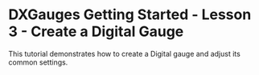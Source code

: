 # DXGauges Getting Started - Lesson 3 - Create a Digital Gauge


<p>This tutorial demonstrates how to create a Digital gauge and adjust its common settings.</p>

<br/>


